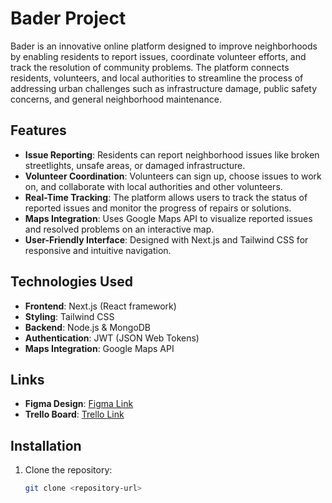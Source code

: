 # Bader Project

Bader is an innovative online platform designed to improve neighborhoods by enabling residents to report issues, coordinate volunteer efforts, and track the resolution of community problems. The platform connects residents, volunteers, and local authorities to streamline the process of addressing urban challenges such as infrastructure damage, public safety concerns, and general neighborhood maintenance.

## Features

- **Issue Reporting**: Residents can report neighborhood issues like broken streetlights, unsafe areas, or damaged infrastructure.
- **Volunteer Coordination**: Volunteers can sign up, choose issues to work on, and collaborate with local authorities and other volunteers.
- **Real-Time Tracking**: The platform allows users to track the status of reported issues and monitor the progress of repairs or solutions.
- **Maps Integration**: Uses Google Maps API to visualize reported issues and resolved problems on an interactive map.
- **User-Friendly Interface**: Designed with Next.js and Tailwind CSS for responsive and intuitive navigation.

## Technologies Used

- **Frontend**: Next.js (React framework)
- **Styling**: Tailwind CSS
- **Backend**: Node.js & MongoDB
- **Authentication**: JWT (JSON Web Tokens)
- **Maps Integration**: Google Maps API

## Links

- **Figma Design**: [Figma Link](https://www.figma.com/design/zlEOqGtgi7P6Laq5HWOQcy/Untitled?node-id=0-1&t=L0WTFg09gR5qHlQS-1)
- **Trello Board**: [Trello Link](https://trello.com/invite/b/67f1aca8e561ad759a1b8aed/ATTIa01788708b30bff494dc0074bddd83025ACF6B83/maser)

## Installation

1. Clone the repository:
   ```bash
   git clone <repository-url>
